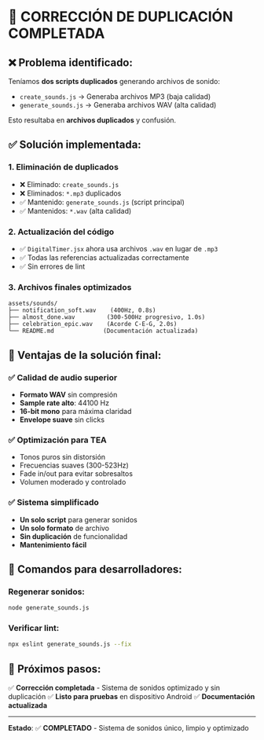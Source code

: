 # 🎯 CORRECCIÓN DE DUPLICACIÓN COMPLETADA

## ❌ **Problema identificado:**
Teníamos **dos scripts duplicados** generando archivos de sonido:
- `create_sounds.js` → Generaba archivos MP3 (baja calidad)
- `generate_sounds.js` → Generaba archivos WAV (alta calidad)

Esto resultaba en **archivos duplicados** y confusión.

## ✅ **Solución implementada:**

### 1. **Eliminación de duplicados**
- ❌ Eliminado: `create_sounds.js` 
- ❌ Eliminados: `*.mp3` duplicados
- ✅ Mantenido: `generate_sounds.js` (script principal)
- ✅ Mantenidos: `*.wav` (alta calidad)

### 2. **Actualización del código**
- ✅ `DigitalTimer.jsx` ahora usa archivos `.wav` en lugar de `.mp3`
- ✅ Todas las referencias actualizadas correctamente
- ✅ Sin errores de lint

### 3. **Archivos finales optimizados**
```
assets/sounds/
├── notification_soft.wav    (400Hz, 0.8s)
├── almost_done.wav         (300-500Hz progresivo, 1.0s)  
├── celebration_epic.wav    (Acorde C-E-G, 2.0s)
└── README.md              (Documentación actualizada)
```

## 🎵 **Ventajas de la solución final:**

### ✅ **Calidad de audio superior**
- **Formato WAV** sin compresión
- **Sample rate alto**: 44100 Hz
- **16-bit mono** para máxima claridad
- **Envelope suave** sin clicks

### ✅ **Optimización para TEA**
- Tonos puros sin distorsión
- Frecuencias suaves (300-523Hz)
- Fade in/out para evitar sobresaltos
- Volumen moderado y controlado

### ✅ **Sistema simplificado**
- **Un solo script** para generar sonidos
- **Un solo formato** de archivo
- **Sin duplicación** de funcionalidad
- **Mantenimiento fácil**

## 🔧 **Comandos para desarrolladores:**

### Regenerar sonidos:
```bash
node generate_sounds.js
```

### Verificar lint:
```bash
npx eslint generate_sounds.js --fix
```

## 🎯 **Próximos pasos:**
✅ **Corrección completada** - Sistema de sonidos optimizado y sin duplicación
✅ **Listo para pruebas** en dispositivo Android
✅ **Documentación actualizada**

---
**Estado**: ✅ **COMPLETADO** - Sistema de sonidos único, limpio y optimizado

